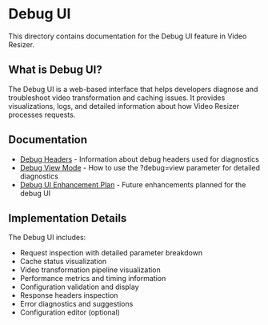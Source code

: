 # Debug UI

This directory contains documentation for the Debug UI feature in Video Resizer.

## What is Debug UI?

The Debug UI is a web-based interface that helps developers diagnose and troubleshoot video transformation and caching issues. It provides visualizations, logs, and detailed information about how Video Resizer processes requests.

## Documentation

- [Debug Headers](./DEBUG_HEADERS.md) - Information about debug headers used for diagnostics
- [Debug View Mode](./DEBUG_VIEW_MODE.md) - How to use the ?debug=view parameter for detailed diagnostics
- [Debug UI Enhancement Plan](./debug-ui-enhancement-plan.md) - Future enhancements planned for the debug UI

## Implementation Details

The Debug UI includes:
- Request inspection with detailed parameter breakdown
- Cache status visualization
- Video transformation pipeline visualization
- Performance metrics and timing information
- Configuration validation and display
- Response headers inspection
- Error diagnostics and suggestions
- Configuration editor (optional)